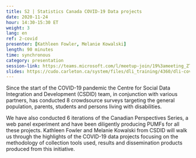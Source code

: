 ```yaml
---
title: S2 | Statistics Canada COVID-19 Data projects
date: 2020-11-24
hour: 14:30-15:30 ET
weight: 3
lang: en
ref: 2-covid
presenter: [Kathleen Fowler, Melanie Kowalski]
length: 90 minutes
time: synchronous
category: presentation
session-link: https://teams.microsoft.com/l/meetup-join/19%3ameeting_ZTM4NzM5YTUtZDIyMi00OTkwLWI1YTYtMjk0OWRlZjliMWU3%40thread.v2/0?context=%7b%22Tid%22%3a%22258f1f99-ee3d-42c7-bfc5-7af1b2343e02%22%2c%22Oid%22%3a%22453f2523-0463-455c-94fd-041235866d35%22%7d
slides: https://cudo.carleton.ca/system/files/dli_training/4360/dli-covid-presentatione.pptx
---
```

Since the start of the COVID-19 pandemic the Centre for Social Data Integration and Development (CSDID) team, in conjunction with various partners, has conducted 8 crowdsource surveys targeting the general population, parents, students and persons living with disabilities.<!--more-->

We have also conducted 6 iterations of the Canadian Perspectives Series, a web panel experiment and have been diligently producing PUMFs for all these projects. Kathleen Fowler and Melanie Kowalski from CSDID will walk us through the highlights of the COVID-19 data projects focusing on the methodology of collection tools used, results and dissemination products produced from this initiative.
